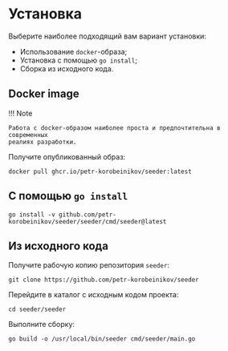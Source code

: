 # Установка

Выберите наиболее подходящий вам вариант установки:

- Использование `docker`-образа;
- Установка с помощью `go install`;
- Сборка из исходного кода.

## Docker image

!!! Note

    Работа с docker-образом наиболее проста и предпочтительна в современных
    реалиях разработки.

Получите опубликованный образ:

```shell
docker pull ghcr.io/petr-korobeinikov/seeder:latest
```

## С помощью `go install`

```shell
go install -v github.com/petr-korobeinikov/seeder/seeder/cmd/seeder@latest
```

## Из исходного кода

Получите рабочую копию репозитория `seeder`:

```shell
git clone https://github.com/petr-korobeinikov/seeder
```

Перейдите в каталог с исходным кодом проекта:

```shell
cd seeder/seeder
```

Выполните сборку:

```shell
go build -o /usr/local/bin/seeder cmd/seeder/main.go
```
